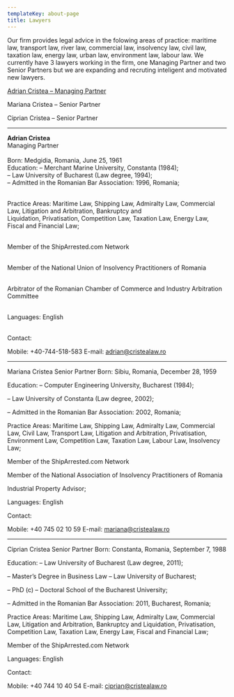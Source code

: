 ```yaml
---
templateKey: about-page
title: Lawyers
---
```

Our firm provides legal advice in the folowing areas of practice: maritime law, transport law, river law, commercial law, insolvency law, civil law, taxation law, energy law, urban law, environment law, labour law. We currently have 3 lawyers working in the firm, one Managing Partner and two Senior Partners but we are expanding and recruting inteligent and motivated new lawyers.

<a href="#adriancristea">Adrian Cristea – Managing Partner</a>

Mariana Cristea – Senior Partner

Ciprian Cristea – Senior Partner

----

<a name="adriancristea"><b>Adrian Cristea</b></a><br>
Managing Partner<br><br>
Born: Medgidia, Romania, June 25, 1961 <br> 
Education: – Merchant Marine University, Constanta (1984);<br>
– Law University of Bucharest (Law degree, 1994);<br>
– Admitted in the Romanian Bar Association: 1996, Romania;<br><br>

Practice Areas: Maritime Law, Shipping Law, Admiralty Law, Commercial Law, Litigation and Arbitration, Bankruptcy and<br> Liquidation, Privatisation, Competition Law, Taxation Law, Energy Law, Fiscal and Financial Law;<br><br>

Member of the ShipArrested.com Network<br><br>

Member of the National Union of Insolvency Practitioners of Romania<br><br>

Arbitrator of the Romanian Chamber of Commerce and Industry Arbitration Committee<br><br>

Languages: English<br><br>

Contact:

Mobile: +40-744-518-583
E-mail: adrian@cristealaw.ro

----


Mariana Cristea
Senior Partner
Born: Sibiu, Romania, December 28, 1959

Education: – Computer Engineering University, Bucharest (1984);

– Law University of Constanta (Law degree, 2002);

– Admitted in the Romanian Bar Association: 2002, Romania;

Practice Areas: Maritime Law, Shipping Law, Admiralty Law, Commercial Law, Civil Law, Transport Law, Litigation and Arbitration, Privatisation, Environment Law, Competition Law, Taxation Law, Labour Law, Insolvency Law;

Member of the ShipArrested.com Network

Member of the National Association of Insolvency Practitioners of Romania

Industrial Property Advisor;

Languages: English

Contact:

Mobile: +40 745 02 10 59
E-mail: mariana@cristealaw.ro

----


Ciprian Cristea
Senior Partner
Born: Constanta, Romania, September 7, 1988 

Education: – Law University of Bucharest (Law degree, 2011);

– Master’s Degree in Business Law – Law University of Bucharest;

– PhD (c) – Doctoral School of the Bucharest University;

– Admitted in the Romanian Bar Association: 2011, Bucharest, Romania;

Practice Areas: Maritime Law, Shipping Law, Admiralty Law, Commercial Law, Litigation and Arbitration, Bankruptcy and Liquidation, Privatisation, Competition Law, Taxation Law, Energy Law, Fiscal and Financial Law;

Member of the ShipArrested.com Network

Languages: English

Contact:

Mobile: +40 744 10 40 54
E-mail: ciprian@cristealaw.ro
